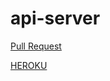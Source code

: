 # api-server

[Pull Request](https://github.com/YaseinBurqan/api-server/pulls)

[HEROKU](https://api-server-yasein.herokuapp.com/)
